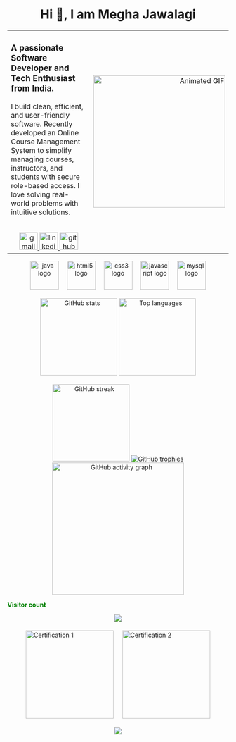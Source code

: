 <h1 align="center">Hi 👋, I am Megha Jawalagi</h1>

<table style="width: 100%;">
  <tr>
    <td style="vertical-align: top; width: 50%;">
      <h3>A passionate Software Developer and Tech Enthusiast from India.</h3>
      <p>
        I build clean, efficient, and user-friendly software. 
        Recently developed an Online Course Management System to simplify managing courses, instructors, and students with secure role-based access.
        I love solving real-world problems with intuitive solutions.
      </p>
      <br />
      <div align="center">
        <a href="mailto:jawalagimegham@gmail.com" target="_blank">
          <img src="https://raw.githubusercontent.com/maurodesouza/profile-readme-generator/master/src/assets/icons/social/gmail/default.svg" width="42" height="40" alt="gmail logo" />
        </a>
        <a href="https://linkedin.com/in/megha-m-jawalagi" target="_blank">
          <img src="https://raw.githubusercontent.com/maurodesouza/profile-readme-generator/master/src/assets/icons/social/linkedin/default.svg" width="42" height="40" alt="linkedin logo" />
        </a>
        <a href="https://github.com/LSUDOKO" target="_blank">
          <img src="https://raw.githubusercontent.com/maurodesouza/profile-readme-generator/master/src/assets/icons/social/github/default.svg" width="42" height="40" alt="github logo" />
        </a>
      </div>
    </td>
    <td style="text-align: right; width: 50%;">
      <img src="https://github.com/MishraShardendu22/MishraShardendu22/raw/main/giphy.gif" alt="Animated GIF" width="300" />
    </td>
  </tr>
</table>

<div align="center">
  <img src="https://img.icons8.com/color/96/000000/java-coffee-cup-logo.png" width="65" height="65" alt="java logo" />
  <img width="11" />
  <img src="https://skillicons.dev/icons?i=html" width="65" height="65" alt="html5 logo" />
  <img width="11" />
  <img src="https://skillicons.dev/icons?i=css" width="65" height="65" alt="css3 logo" />
  <img width="11" />
  <img src="https://skillicons.dev/icons?i=js" width="65" height="65" alt="javascript logo" />
  <img width="11" />
  <img src="https://cdn.jsdelivr.net/gh/devicons/devicon/icons/mysql/mysql-original.svg" width="65" height="65" alt="mysql logo" />
</div>
<br />

<div align="center">
  <img src="https://github-readme-stats.vercel.app/api?username=LSUDOKO&hide_title=false&hide_rank=false&show_icons=true&include_all_commits=true&count_private=true&disable_animations=false&theme=radical&locale=en&hide_border=false&order=1" height="175" alt="GitHub stats" />
  <img src="https://github-readme-stats.vercel.app/api/top-langs?username=LSUDOKO&locale=en&hide_title=false&layout=compact&card_width=650&langs_count=6&theme=radical&hide_border=false&order=2" height="175" alt="Top languages" />
  <br /><br />
  <img src="https://streak-stats.demolab.com?user=LSUDOKO&locale=en&mode=daily&theme=tokyonight&hide_border=false&border_radius=5&order=3" height="175" alt="GitHub streak" />
  <img src="https://github-profile-trophy.vercel.app/?username=LSUDOKO&theme=matrix" alt="GitHub trophies" />
  <img src="https://github-readme-activity-graph.vercel.app/graph?username=LSUDOKO&radius=16&theme=nightowl&area=true&order=5&hide_title=false" height="300" alt="GitHub activity graph" />
</div>

<div align="center">
  <p align="left" style="color:Green;"><b>Visitor count</b></p>
  <img src="https://profile-counter.glitch.me/LSUDOKO/count.svg?" />
</div>

<div style="display: flex; justify-content: center; gap: 20px; margin-top: 20px;">
  <img src="https://images.credly.com/size/220x220/images/6835309d-5d53-4231-abd7-a3aead632fc0/blob" alt="Certification 1" width="200" />
  <img src="https://images.credly.com/size/220x220/images/e99e035b-06c9-4a97-b96e-2cad2756180c/blob" alt="Certification 2" width="200" />
</div>

<div align="center" style="margin-top: 20px;">
  <img src="https://moe-counter.glitch.me/get/@LSUDOKO?theme=rule34" />
</div>

